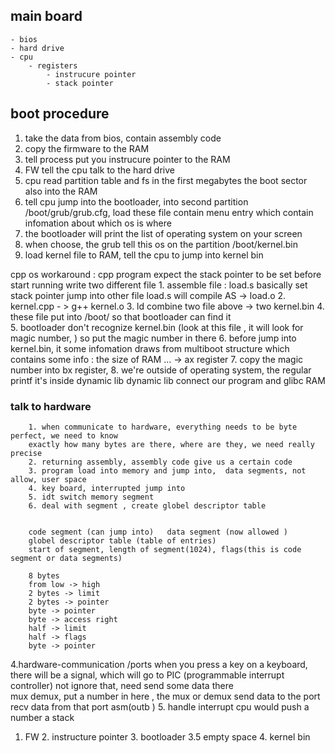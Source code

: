 ##
 

 ## main board   
    - bios
    - hard drive
    - cpu
        - registers
            - instrucure pointer
            - stack pointer

 ## boot procedure
 1. take the data from bios, contain assembly code
 2. copy the firmware to the RAM 
 3. tell process put you instrucure pointer to the RAM
 4. FW tell the cpu talk to the hard drive
 5. cpu read partition table and fs in the first megabytes the boot sector also into the RAM
 6. tell cpu jump into the bootloader, into second partition /boot/grub/grub.cfg, load these file contain menu entry which contain infomation about which os is where 
 7. the bootloader will print the list of operating system on your screen
 8. when choose, the grub tell this os on the partition  /boot/kernel.bin
 9. load kernel file to RAM, tell the cpu to jump into kernel bin


cpp os workaround :
    cpp program expect the stack pointer to be set before start running
    write two different file
        1. assemble file : load.s basically set stack pointer  jump into other file
            load.s will compile AS -> load.o
        2. kernel.cpp - > g++ 
            kernel.o
        3. ld combine two file above -> two kernel.bin
        4. these file put into /boot/ so that bootloader can find it  
        5. bootloader don't recognize kernel.bin (look at this file , it will look for magic number, )  so put the magic number in there
        6. before jump into kernel.bin, it some infomation draws from multiboot structure which contains some info : the size of RAM ... -> ax register
        7. copy the magic number into bx register, 
        8. we're outside of operating system, the regular printf it's inside dynamic lib
        dynamic lib connect our program and glibc
 RAM

 ### talk to hardware
        1. when communicate to hardware, everything needs to be byte perfect, we need to know
        exactly how many bytes are there, where are they, we need really precise
        2. returning assembly, assembly code give us a certain code
        3. program load into memory and jump into,  data segments, not allow, user space 
        4. key board, interrupted jump into
        5. idt switch memory segment
        6. deal with segment , create globel descriptor table


        code segment (can jump into)   data segment (now allowed )
        globel descriptor table (table of entries)
        start of segment, length of segment(1024), flags(this is code segment or data segments)

        8 bytes
        from low -> high
        2 bytes -> limit
        2 bytes -> pointer
        byte -> pointer
        byte -> access right
        half -> limit
        half -> flags
        byte -> pointer
4.hardware-communication /ports
    when you press a key on a keyboard, there will be a signal, which will go to PIC (programmable interrupt controller)
    not ignore that, need send some data there  
    mux demux, put a number in here , the mux or demux send data to the port recv data from that port
    asm(outb ) 
5. handle interrupt cpu would push a number a stack    

 1. FW 2. instructure pointer 3. bootloader 3.5 empty space 4. kernel bin 

 
